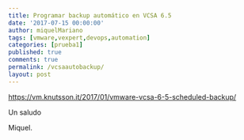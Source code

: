 ```yaml
---
title: Programar backup automático en VCSA 6.5
date: '2017-07-15 00:00:00'
author: miquelMariano
tags: [vmware,vexpert,devops,automation]
categories: [prueba1]
published: true
comments: true
permalink: /vcsaautobackup/
layout: post
---
```



https://vm.knutsson.it/2017/01/vmware-vcsa-6-5-scheduled-backup/





Un saludo

Miquel.
